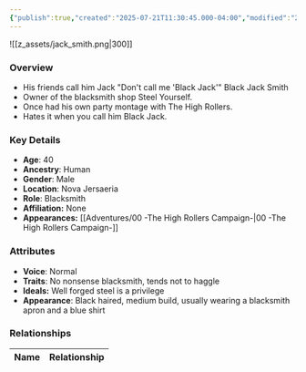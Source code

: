 ```yaml
---
{"publish":true,"created":"2025-07-21T11:30:45.000-04:00","modified":"2025-09-17T12:45:57.873-04:00","published":"2025-09-17T12:45:57.873-04:00","cssclasses":"","Age":"40","Ancestry":"Human","Gender":"Male","Location":["Nova Jersaeria"],"Role":["Blacksmith"],"Affiliation":["None"],"Appearances":["[[00 -The High Rollers Campaign-]]"]}
---
```



![[z_assets/jack_smith.png|300]]

### Overview
- His friends call him Jack "Don't call me 'Black Jack'" Black Jack Smith
- Owner of the blacksmith shop Steel Yourself.
- Once had his own party montage with The High Rollers.
- Hates it when you call him Black Jack.

### Key Details
- **Age**: 40
- **Ancestry**: Human
- **Gender**: Male
- **Location**: Nova Jersaeria
- **Role**: Blacksmith
- **Affiliation:** None
- **Appearances:** [[Adventures/00 -The High Rollers Campaign-\|00 -The High Rollers Campaign-]]

### Attributes
- **Voice**: Normal
- **Traits**: No nonsense blacksmith, tends not to haggle
- **Ideals:** Well forged steel is a privilege
- **Appearance**: Black haired, medium build, usually wearing a blacksmith apron and a blue shirt

### Relationships

| Name  | Relationship |
| ----- | ------------ |
